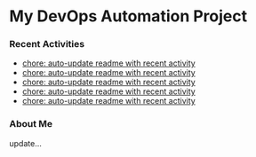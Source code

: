 # My DevOps Automation Project

### Recent Activities
<!-- activity:START -->
- [chore: auto-update readme with recent activity](https://github.com/kaigiii/mybowling-app/commit/4755616f1273847bcbb7b923ee8e4485e9783345)
- [chore: auto-update readme with recent activity](https://github.com/kaigiii/mybowling-app/commit/5cecd71b994617e068705c74b95d37a2cba4cefd)
- [chore: auto-update readme with recent activity](https://github.com/kaigiii/mybowling-app/commit/1d1f0ea020c5728328155d4a11cca81b97da2f98)
- [chore: auto-update readme with recent activity](https://github.com/kaigiii/mybowling-app/commit/8a60fd138e641333f1322e94bec4492d823fe0e5)
- [chore: auto-update readme with recent activity](https://github.com/kaigiii/mybowling-app/commit/71864cdde06f1fe46e0525d220ac4b8f62c4113c)
<!-- activity:END -->

### About Me
<!-- MYLINKS:START -->
<!-- MYLINKS:END -->

update...

